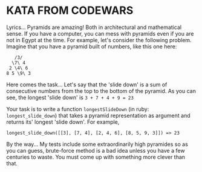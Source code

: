 # KATA FROM CODEWARS

Lyrics...
Pyramids are amazing! Both in architectural and mathematical sense. If you have a computer, you can mess with pyramids even if you are not in Egypt at the time. For example, let's consider the following problem. Imagine that you have a pyramid built of numbers, like this one here:

```
   /3/
  \7\ 4
 2 \4\ 6
8 5 \9\ 3
```

Here comes the task...
Let's say that the 'slide down' is a sum of consecutive numbers from the top to the bottom of the pyramid. As you can see, the longest 'slide down' is `3 + 7 + 4 + 9 = 23`

Your task is to write a function `longestSlideDown` (in ruby: `longest_slide_down`) that takes a pyramid representation as argument and returns its' longest 'slide down'. For example,

```
longest_slide_down([[3], [7, 4], [2, 4, 6], [8, 5, 9, 3]]) => 23
```

By the way...
My tests include some extraordinarily high pyramides so as you can guess, brute-force method is a bad idea unless you have a few centuries to waste. You must come up with something more clever than that.

